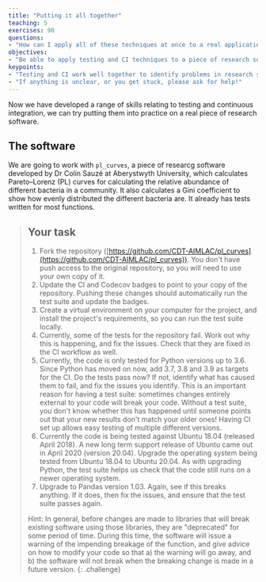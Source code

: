 ```yaml
---
title: "Putting it all together"
teaching: 5
exercises: 90
questions:
- "How can I apply all of these techniques at once to a real application?"
objectives:
- "Be able to apply testing and CI techniques to a piece of research software."
keypoints:
- "Testing and CI work well together to identify problems in research software and allow them to be fixed quickly."
- "If anything is unclear, or you get stuck, please ask for help!"
---
```


Now we have developed a range of skills relating to testing and continuous
integration, we can try putting them into practice on a real piece of research
software.

## The software

We are going to work with `pl_curves`, a piece of researcg software developed by
Dr Colin Sauzé at Aberystwyth University, which calculates Pareto–Lorenz (PL)
curves for calculating the relative abundance of different bacteria in a
community. It also calculates a Gini coefficient to show how evenly distributed
the different bacteria are. It already has tests written for most functions.

> ## Your task
> 
> 1. Fork the repository ([https://github.com/CDT-AIMLAC/pl_curves](https://github.com/CDT-AIMLAC/pl_curves)). You don't have push access to the original
>    repository, so you will need to use your own copy of it.
> 2. Update the CI and Codecov badges to point to your copy of the repository.
>    Pushing these changes should automatically run the test suite and update
>    the badges.
> 3. Create a virtual environment on your computer for the project, and install
>    the project's requirements, so you can run the test suite locally.
> 4. Currently, some of the tests for the repository fail. Work out why this is
>    happening, and fix the issues. Check that they are fixed in the CI workflow
>    as well.
> 5. Currently, the code is only tested for Python versions up to 3.6. Since
>    Python has moved on now, add 3.7, 3.8 and 3.9 as targets for the CI. Do the
>    tests pass now? If not, identify what has caused them to fail, and fix the
>    issues you identify. This is an important reason for having a test suite:
>    sometimes changes entirely external to your code will break your code.
>    Without a test suite, you don't know whether this has happened until
>    someone points out that your new results don't match your older ones!
>    Having CI set up allows easy testing of multiple different versions.
> 6. Currently the code is being tested against Ubuntu 18.04 (released April 2018).
>    A new long term support release of Ubuntu came out in April 2020 (version 20.04).
>    Upgrade the operating system being tested from Ubuntu 18.04 to Ubuntu 20.04.
>    As with upgrading Python, the test suite helps us check that the code still
>    runs on a newer operating system.
> 7. Upgrade to Pandas version 1.03. Again, see if this breaks anything. If it
>    does, then fix the issues, and ensure that the test suite passes again.
>
> Hint: In general, before changes are made to libraries that will break
> existing software using those libraries, they are "deprecated" for some period
> of time. During this time, the software will issue a warning of the impending
> breakage of the function, and give advice on how to modify your code so that
> a) the warning will go away, and b) the software will not break when the
> breaking change is made in a future version.
{: .challenge}


[pl-curves]: https://github.com/CDT-AIMLAC/pl_curves
